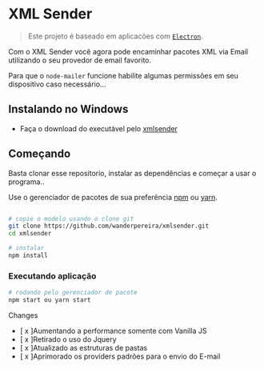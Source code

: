 # XML Sender
> Este projeto é baseado em aplicacões com [`Electron`](https://www.electronjs.org/).

Com o XML Sender você agora pode encaminhar pacotes XML via Email utilizando o seu provedor de email favorito. 

Para que o `node-mailer` funcione habilite algumas permissões em seu dispositivo caso necessário...

## Instalando no Windows

* Faça o download do executável pelo [xmlsender](http://xmlsender--wanderpereira1.repl.co)


## Começando
Basta clonar esse repositorio, instalar as dependências e começar a usar o programa..

Use o gerenciador de pacotes de sua preferência [npm](https://www.npmjs.com/) ou [yarn](https://yarnpkg.com/).

```bash

# copie o modelo usando o clone git
git clone https://github.com/wanderpereira/xmlsender.git
cd xmlsender

# instalar
npm install
```

### Executando aplicação

```bash
# rodando pelo gerenciador de pacote
npm start ou yarn start
```
Changes
- [ x ]Aumentando a performance somente com Vanilla JS
- [ x ]Retirado o uso do Jquery
- [ x ]Atualizado as estruturas de pastas
- [ x ]Aprimorado os providers padrões para o envio do E-mail